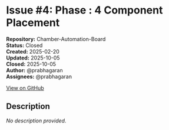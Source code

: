 # Issue #4: Phase : 4 Component Placement

**Repository:** Chamber-Automation-Board  
**Status:** Closed  
**Created:** 2025-02-20  
**Updated:** 2025-10-05  
**Closed:** 2025-10-05  
**Author:** @prabhagaran  
**Assignees:** @prabhagaran  

[View on GitHub](https://github.com/Simtestlab/Chamber-Automation-Board/issues/4)

## Description

*No description provided.*